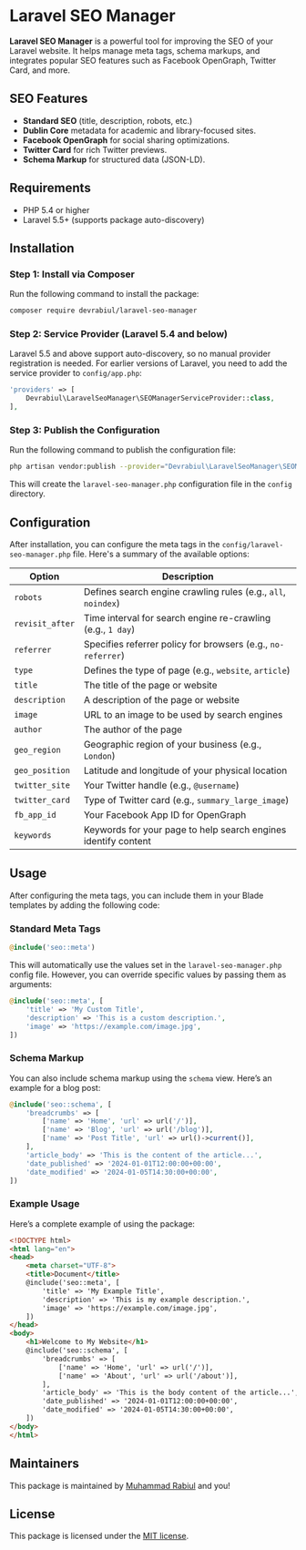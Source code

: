 # Laravel SEO Manager

**Laravel SEO Manager** is a powerful tool for improving the SEO of your Laravel website. It helps manage meta tags, schema markups, and integrates popular SEO features such as Facebook OpenGraph, Twitter Card, and more.

## SEO Features

- **Standard SEO** (title, description, robots, etc.)
- **Dublin Core** metadata for academic and library-focused sites.
- **Facebook OpenGraph** for social sharing optimizations.
- **Twitter Card** for rich Twitter previews.
- **Schema Markup** for structured data (JSON-LD).

## Requirements

- PHP 5.4 or higher
- Laravel 5.5+ (supports package auto-discovery)

## Installation

### Step 1: Install via Composer

Run the following command to install the package:

```bash
composer require devrabiul/laravel-seo-manager
```

### Step 2: Service Provider (Laravel 5.4 and below)

Laravel 5.5 and above support auto-discovery, so no manual provider registration is needed. For earlier versions of Laravel, you need to add the service provider to `config/app.php`:

```php
'providers' => [
    Devrabiul\LaravelSeoManager\SEOManagerServiceProvider::class,
],
```

### Step 3: Publish the Configuration

Run the following command to publish the configuration file:

```bash
php artisan vendor:publish --provider="Devrabiul\LaravelSeoManager\SEOManagerServiceProvider"
```

This will create the `laravel-seo-manager.php` configuration file in the `config` directory.

## Configuration

After installation, you can configure the meta tags in the `config/laravel-seo-manager.php` file. Here's a summary of the available options:

| Option            | Description                                                         |
|-------------------|---------------------------------------------------------------------|
| `robots`          | Defines search engine crawling rules (e.g., `all`, `noindex`)       |
| `revisit_after`   | Time interval for search engine re-crawling (e.g., `1 day`)         |
| `referrer`        | Specifies referrer policy for browsers (e.g., `no-referrer`)        |
| `type`            | Defines the type of page (e.g., `website`, `article`)               |
| `title`           | The title of the page or website                                    |
| `description`     | A description of the page or website                                |
| `image`           | URL to an image to be used by search engines                        |
| `author`          | The author of the page                                              |
| `geo_region`      | Geographic region of your business (e.g., `London`)                 |
| `geo_position`    | Latitude and longitude of your physical location                    |
| `twitter_site`    | Your Twitter handle (e.g., `@username`)                             |
| `twitter_card`    | Type of Twitter card (e.g., `summary_large_image`)                  |
| `fb_app_id`       | Your Facebook App ID for OpenGraph                                 |
| `keywords`        | Keywords for your page to help search engines identify content      |

## Usage

After configuring the meta tags, you can include them in your Blade templates by adding the following code:

### Standard Meta Tags

```php
@include('seo::meta')
```

This will automatically use the values set in the `laravel-seo-manager.php` config file. However, you can override specific values by passing them as arguments:

```php
@include('seo::meta', [
    'title' => 'My Custom Title',
    'description' => 'This is a custom description.',
    'image' => 'https://example.com/image.jpg',
])
```

### Schema Markup

You can also include schema markup using the `schema` view. Here’s an example for a blog post:

```php
@include('seo::schema', [
    'breadcrumbs' => [
        ['name' => 'Home', 'url' => url('/')],
        ['name' => 'Blog', 'url' => url('/blog')],
        ['name' => 'Post Title', 'url' => url()->current()],
    ],
    'article_body' => 'This is the content of the article...',
    'date_published' => '2024-01-01T12:00:00+00:00',
    'date_modified' => '2024-01-05T14:30:00+00:00',
])
```

### Example Usage

Here’s a complete example of using the package:

```html
<!DOCTYPE html>
<html lang="en">
<head>
    <meta charset="UTF-8">
    <title>Document</title>
    @include('seo::meta', [
        'title' => 'My Example Title',
        'description' => 'This is my example description.',
        'image' => 'https://example.com/image.jpg',
    ])
</head>
<body>
    <h1>Welcome to My Website</h1>
    @include('seo::schema', [
        'breadcrumbs' => [
            ['name' => 'Home', 'url' => url('/')],
            ['name' => 'About', 'url' => url('/about')],
        ],
        'article_body' => 'This is the body content of the article...',
        'date_published' => '2024-01-01T12:00:00+00:00',
        'date_modified' => '2024-01-05T14:30:00+00:00',
    ])
</body>
</html>
```

## Maintainers

This package is maintained by [Muhammad Rabiul](http://github.com/devrabiul) and you!

## License

This package is licensed under the [MIT license](https://github.com/devrabiul/laravel-seo-manager/blob/master/LICENSE).

